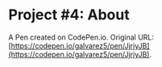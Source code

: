 # Project #4:  About

A Pen created on CodePen.io. Original URL: [https://codepen.io/galvarez5/pen/JjrjyJB](https://codepen.io/galvarez5/pen/JjrjyJB).


